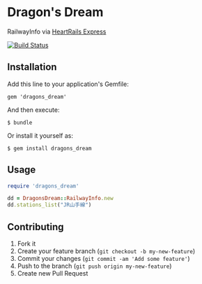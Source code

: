 # Dragon's Dream

RailwayInfo via [HeartRails Express](http://express.heartrails.com/)

[![Build Status](https://travis-ci.org/zakuni/Dragon-s-Dream.png)](https://travis-ci.org/zakuni/Dragon-s-Dream)

## Installation

Add this line to your application's Gemfile:

    gem 'dragons_dream'

And then execute:

    $ bundle

Or install it yourself as:

    $ gem install dragons_dream

## Usage

```ruby
require 'dragons_dream'

dd = DragonsDream::RailwayInfo.new
dd.stations_list("JR山手線")
```

## Contributing

1. Fork it
2. Create your feature branch (`git checkout -b my-new-feature`)
3. Commit your changes (`git commit -am 'Add some feature'`)
4. Push to the branch (`git push origin my-new-feature`)
5. Create new Pull Request
